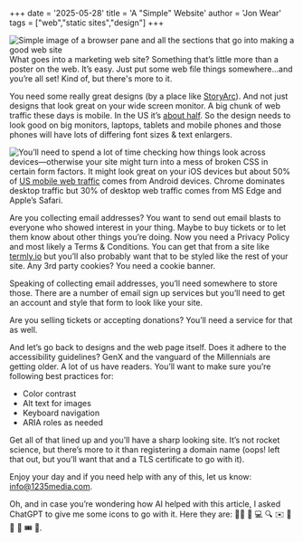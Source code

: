 +++
date = '2025-05-28'
title = 'A "Simple" Website'
author = 'Jon Wear'
tags = ["web","static sites","design"]
+++

<img style="float: left;" src="/images/postweb.png" alt="Simple image of a browser pane and all the sections that go into making a good web site">What goes into a marketing web site?  Something that’s little more than a poster on the web.  It’s easy.  Just put some web file things somewhere…and you’re all set!  Kind of, but there's more to it.

You need some really great designs (by a place like [StoryArc](https://www.storyarcinc.com/)).  And not just designs that look great on your wide screen monitor.  A big chunk of web traffic these days is mobile.  In the US it’s [about half](https://gs.statcounter.com/platform-market-share/desktop-mobile-tablet/united-states-of-america#monthly-202404-202504).  So the design needs to look good on big monitors, laptops, tablets and mobile phones and those phones will have lots of differing font sizes & text enlargers.  

<a href="https://www.amazon.com/3dRose-mug_221166_6-CSS-AWESOME-Tone/dp/B01JZYDR38?_encoding=UTF8&pd_rd_w=uIl5X&content-id=amzn1.sym.255b3518-6e7f-495c-8611-30a58648072e%3Aamzn1.symc.a68f4ca3-28dc-4388-a2cf-24672c480d8f&pf_rd_p=255b3518-6e7f-495c-8611-30a58648072e&pf_rd_r=705MYATT05T8A9CT9HZW&pd_rd_wg=56NQd&pd_rd_r=82b5c590-599f-4eb4-901b-467875d3022b&th=1&linkCode=ll1&tag=jwcode-20&linkId=eb39500991c926d2a435c9acf7f73b87&language=en_US&ref_=as_li_ss_tl"><img style="float: left;" src="/images/badcss.png"></a>
You’ll need to spend a lot of time checking how things look across devices—otherwise your site might turn into a mess of broken CSS in certain form factors. It might look great on your iOS devices but about 50% of [US mobile web traffic](https://gs.statcounter.com/browser-market-share/mobile/united-states-of-america#monthly-202404-202504) comes from Android devices.  Chrome dominates desktop traffic but 30% of desktop web traffic comes from MS Edge and Apple’s Safari.

Are you collecting email addresses?  You want to send out email blasts to everyone who showed interest in your thing.  Maybe to buy tickets or to let them know about other things you’re doing.  Now you need a Privacy Policy and most likely a Terms & Conditions.  You can get that from a site like [termly.io](http://termly.io) but you’ll also probably want that to be styled like the rest of your site.  Any 3rd party cookies?  You need a cookie banner.

Speaking of collecting email addresses, you’ll need somewhere to store those.  There are a number of email sign up services but you’ll need to get an account and style that form to look like your site.

Are you selling tickets or accepting donations?  You’ll need a service for that as well.  

And let’s go back to designs and the web page itself.  Does it adhere to the accessibility guidelines?  GenX and the vanguard of the Millennials are getting older.  A lot of us have readers.  You’ll want to make sure you’re following best practices for:

* Color contrast
* Alt text for images
* Keyboard navigation
* ARIA roles as needed

Get all of that lined up and you’ll have a sharp looking site.  It’s not rocket science, but there’s more to it than registering a domain name (oops! left that out, but you’ll want that and a TLS certificate to go with it).

Enjoy your day and if you need help with any of this, let us know: [info@1235media.com](info@1235media.com).

Oh, and in case you’re wondering how AI helped with this article, I asked ChatGPT to give me some icons to go with it.  Here they are:  🧑‍💻 📱 💻 🔍 ✉️ 🧾 🍪 🧠 🎟️ 🚀.
	

